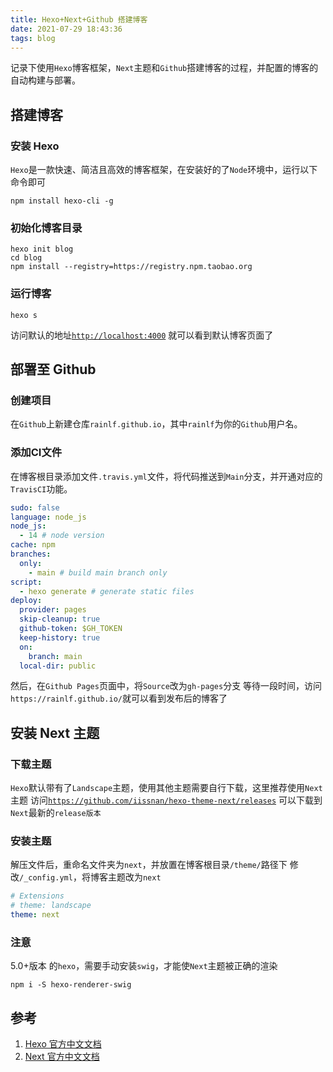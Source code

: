 ```yaml
---
title: Hexo+Next+Github 搭建博客
date: 2021-07-29 18:43:36
tags: blog
---
```




记录下使用`Hexo`博客框架，`Next`主题和`Github`搭建博客的过程，并配置的博客的自动构建与部署。
## 搭建博客

### 安装 Hexo

`Hexo`是一款快速、简洁且高效的博客框架，在安装好的了`Node`环境中，运行以下命令即可
```shell
npm install hexo-cli -g
```

### 初始化博客目录

```shell
hexo init blog
cd blog
npm install --registry=https://registry.npm.taobao.org
```

### 运行博客

```shell
hexo s
```

访问默认的地址[`http://localhost:4000`](http://localhost:4000) 就可以看到默认博客页面了


## 部署至 Github

### 创建项目

在`Github`上新建仓库`rainlf.github.io`，其中`rainlf`为你的`Github`用户名。

### 添加CI文件

在博客根目录添加文件`.travis.yml`文件，将代码推送到`Main`分支，并开通对应的`TravisCI`功能。

```yaml
sudo: false
language: node_js
node_js:
  - 14 # node version
cache: npm
branches:
  only:
    - main # build main branch only
script:
  - hexo generate # generate static files
deploy:
  provider: pages
  skip-cleanup: true
  github-token: $GH_TOKEN
  keep-history: true
  on:
    branch: main
  local-dir: public
```
然后，在`Github Pages`页面中，将`Source`改为`gh-pages`分支
等待一段时间，访问`https://rainlf.github.io/`就可以看到发布后的博客了

## 安装 Next 主题

### 下载主题
`Hexo`默认带有了`Landscape`主题，使用其他主题需要自行下载，这里推荐使用`Next`主题
访问[`https://github.com/iissnan/hexo-theme-next/releases`](https://github.com/iissnan/hexo-theme-next/releases) 可以下载到`Next`最新的`release版本`

### 安装主题
解压文件后，重命名文件夹为`next`，并放置在博客根目录`/theme/`路径下
修改`/_config.yml`，将博客主题改为`next`

```yaml
# Extensions
# theme: landscape
theme: next
```

### 注意

5.0+版本 的`hexo`，需要手动安装`swig`，才能使`Next`主题被正确的渲染

```shell
npm i -S hexo-renderer-swig
```

## 参考

1. [Hexo 官方中文文档](https://hexo.io/zh-cn/docs/)
2. [Next 官方中文文档](http://theme-next.iissnan.com/getting-started.html)

